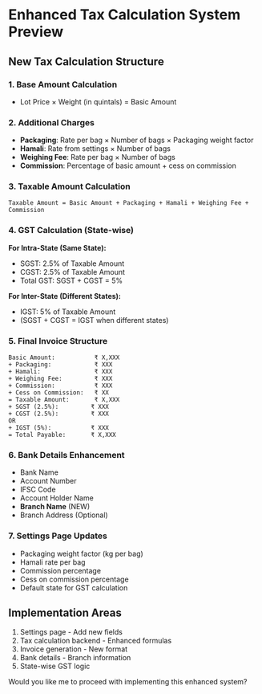 # Enhanced Tax Calculation System Preview

## New Tax Calculation Structure

### 1. Base Amount Calculation
- Lot Price × Weight (in quintals) = Basic Amount

### 2. Additional Charges
- **Packaging**: Rate per bag × Number of bags × Packaging weight factor
- **Hamali**: Rate from settings × Number of bags
- **Weighing Fee**: Rate per bag × Number of bags
- **Commission**: Percentage of basic amount + cess on commission

### 3. Taxable Amount Calculation
```
Taxable Amount = Basic Amount + Packaging + Hamali + Weighing Fee + Commission
```

### 4. GST Calculation (State-wise)
**For Intra-State (Same State):**
- SGST: 2.5% of Taxable Amount
- CGST: 2.5% of Taxable Amount
- Total GST: SGST + CGST = 5%

**For Inter-State (Different States):**
- IGST: 5% of Taxable Amount
- (SGST + CGST = IGST when different states)

### 5. Final Invoice Structure
```
Basic Amount:           ₹ X,XXX
+ Packaging:            ₹ XXX
+ Hamali:               ₹ XXX  
+ Weighing Fee:         ₹ XXX
+ Commission:           ₹ XXX
+ Cess on Commission:   ₹ XX
= Taxable Amount:       ₹ X,XXX
+ SGST (2.5%):         ₹ XXX
+ CGST (2.5%):         ₹ XXX
OR
+ IGST (5%):           ₹ XXX
= Total Payable:       ₹ X,XXX
```

### 6. Bank Details Enhancement
- Bank Name
- Account Number  
- IFSC Code
- Account Holder Name
- **Branch Name** (NEW)
- Branch Address (Optional)

### 7. Settings Page Updates
- Packaging weight factor (kg per bag)
- Hamali rate per bag
- Commission percentage
- Cess on commission percentage
- Default state for GST calculation

## Implementation Areas
1. Settings page - Add new fields
2. Tax calculation backend - Enhanced formulas
3. Invoice generation - New format
4. Bank details - Branch information
5. State-wise GST logic

Would you like me to proceed with implementing this enhanced system?